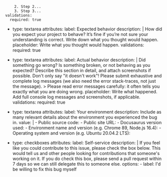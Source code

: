         2. Step 2...
        3. Step 3...
    validations:
      required: true

  - type: textarea
    attributes:
      label: Expected behavior
      description: |
        How did you expect your project to behave? It’s fine if you’re not sure your understanding is correct. Write down what you thought would happen.
      placeholder: Write what you thought would happen.
    validations:
      required: true

  - type: textarea
    attributes:
      label: Actual behavior
      description: |
        Did something go wrong? Is something broken, or not behaving as you expected?
        Describe this section in detail, and attach screenshots if possible. Don't only say "it doesn't work"!
        Please submit exhaustive and complete log messages (we also need the error stack-traces, not just the message).
        > Please read error messages carefully: it often tells you exactly what you are doing wrong.
      placeholder: Write what happened. Add full console log messages and screenshots, if applicable.
    validations:
      required: true

  - type: textarea
    attributes:
      label: Your environment
      description: Include as many relevant details about the environment you experienced the bug in.
      value: |
        - Public source code:
        - Public site URL:
        - Docusaurus version used:
        - Environment name and version (e.g. Chrome 89, Node.js 16.4):
        - Operating system and version (e.g. Ubuntu 20.04.2 LTS):

  - type: checkboxes
    attributes:
      label: Self-service
      description: |
        If you feel like you could contribute to this issue, please check the box below. This would tell us and other people looking for contributions that someone's working on it.
        If you do check this box, please send a pull request within 7 days so we can still delegate this to someone else.
      options:
        - label: I'd be willing to fix this bug myself
